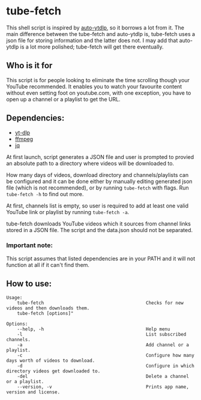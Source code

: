 # tube-fetch

This shell script is inspired by [auto-ytdlp](https://github.com/exadisme/auto-ytdlp), so it borrows a lot from it. The main difference between the tube-fetch and auto-ytdlp is, tube-fetch uses a json file for storing information and the latter does not. I may add that auto-ytdlp is a lot more polished; tube-fetch will get there eventually.

## Who is it for

This script is for people looking to eliminate the time scrolling though your YouTube recommended. It enables you to watch your favourite content without even setting foot on youtube.com, with one exception, you have to open up a channel or a playlist to get the URL.  

## Dependencies:

- [yt-dlp](https://github.com/yt-dlp/yt-dlp)
- [ffmpeg](https://github.com/FFmpeg/FFmpeg)
- [jq](https://github.com/stedolan/jq)

At first launch, script generates a JSON file and user is prompted to provied an absolute path to a directory where videos will be downloaded to.

How many days of videos, download directory and channels/playlists can be configured and it can be done either by manually editing generated json file (which is not recommended), or by running `tube-fetch` with flags. Run `tube-fetch -h` to find out more.

At first, channels list is empty, so user is required to add at least one valid YouTube link or playlist by running `tube-fetch -a`.  

tube-fetch downloads YouTube videos which it sources from channel links stored in a JSON file. The script and the data.json should not be separated.

### Important note:

This script assumes that listed dependencies are in your PATH and it will not function at all if it can't find them. 

## How to use:

```
Usage:
    tube-fetch                                      Checks for new videos and then downloads them.
    tube-fetch [options]"

Options:
    --help, -h                                      Help menu
    -l                                              List subscribed channels.
    -a                                              Add channel or a playlist.
    -c                                              Configure how many days worth of videos to download.
    -d                                              Configure in which directory videos get downloaded to.
    -del                                            Delete a channel or a playlist.
    --version, -v                                   Prints app name, version and license.
```

